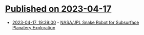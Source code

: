 # [Published on 2023-04-17](index.md)

* [2023-04-17, 19:39:00](https://soylentnews.org/article.pl?sid=23/04/17/0251205&from=rss) - [NASA/JPL Snake Robot for Subsurface Planatery Exploration](https://soylentnews.org/article.pl?sid=23/04/17/0251205&from=rss)
